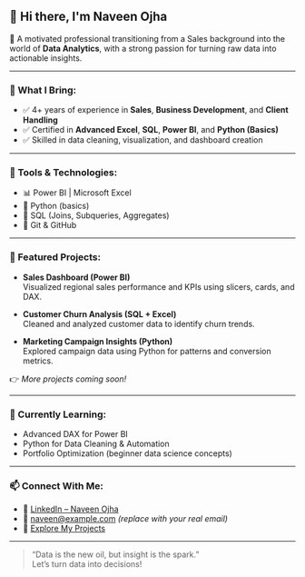 ## 👋 Hi there, I'm Naveen Ojha

🎯 A motivated professional transitioning from a Sales background into the world of **Data Analytics**, with a strong passion for turning raw data into actionable insights.

---

### 💼 What I Bring:
- ✅ 4+ years of experience in **Sales**, **Business Development**, and **Client Handling**
- ✅ Certified in **Advanced Excel**, **SQL**, **Power BI**, and **Python (Basics)**
- ✅ Skilled in data cleaning, visualization, and dashboard creation

---

### 🔧 Tools & Technologies:
- 📊 Power BI | Microsoft Excel
- 🐍 Python (basics)
- 🧠 SQL (Joins, Subqueries, Aggregates)
- 📁 Git & GitHub

---

### 📂 Featured Projects:
- **Sales Dashboard (Power BI)**  
  Visualized regional sales performance and KPIs using slicers, cards, and DAX.

- **Customer Churn Analysis (SQL + Excel)**  
  Cleaned and analyzed customer data to identify churn trends.

- **Marketing Campaign Insights (Python)**  
  Explored campaign data using Python for patterns and conversion metrics.

👉 *More projects coming soon!*

---

### 🌱 Currently Learning:
- Advanced DAX for Power BI  
- Python for Data Cleaning & Automation  
- Portfolio Optimization (beginner data science concepts)

---

### 📫 Connect With Me:
- 🔗 [LinkedIn – Naveen Ojha](https://www.linkedin.com/in/naveen-ojha-2a2862222/)
- 📧 naveen@example.com *(replace with your real email)*
- 📁 [Explore My Projects](https://github.com/Naveen7ojha)

---

> “Data is the new oil, but insight is the spark.”  
Let’s turn data into decisions!
